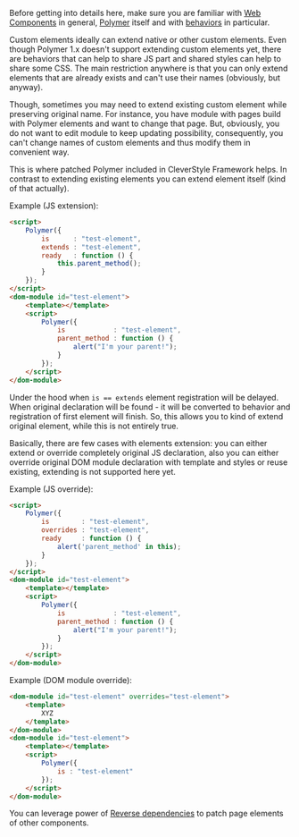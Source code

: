 Before getting into details here, make sure you are familiar with [Web Components](http://webcomponents.org/) in general, [Polymer](https://www.polymer-project.org/) itself and with [behaviors](https://www.polymer-project.org/1.0/docs/devguide/behaviors.html.md) in particular.

Custom elements ideally can extend native or other custom elements. Even though Polymer 1.x doesn't support extending custom elements yet, there are behaviors that can help to share JS part and shared styles can help to share some CSS.
The main restriction anywhere is that you can only extend elements that are already exists and can't use their names (obviously, but anyway).

Though, sometimes you may need to extend existing custom element while preserving original name.
For instance, you have module with pages build with Polymer elements and want to change that page. But, obviously, you do not want to edit module to keep updating possibility, consequently, you can't change names of custom elements and thus modify them in convenient way.

This is where patched Polymer included in CleverStyle Framework helps. In contrast to extending existing elements you can extend element itself (kind of that actually).

Example (JS extension):
```html
<script>
    Polymer({
        is      : "test-element",
        extends : "test-element",
        ready   : function () {
            this.parent_method();
        }
    });
</script>
<dom-module id="test-element">
    <template></template>
    <script>
        Polymer({
            is            : "test-element",
            parent_method : function () {
                alert("I'm your parent!");
            }
        });
    </script>
</dom-module>
```

Under the hood when `is == extends` element registration will be delayed. When original declaration will be found - it will be converted to behavior and registration of first element will finish.
So, this allows you to kind of extend original element, while this is not entirely true.

Basically, there are few cases with elements extension: you can either extend or override completely original JS declaration, also you can either override original DOM module declaration with template and styles or reuse existing, extending is not supported here yet.

Example (JS override):
```html
<script>
    Polymer({
        is        : "test-element",
        overrides : "test-element",
        ready     : function () {
            alert('parent_method' in this);
        }
    });
</script>
<dom-module id="test-element">
    <template></template>
    <script>
        Polymer({
            is            : "test-element",
            parent_method : function () {
                alert("I'm your parent!");
            }
        });
    </script>
</dom-module>
```

Example (DOM module override):
```html
<dom-module id="test-element" overrides="test-element">
    <template>
        XYZ
    </template>
</dom-module>
<dom-module id="test-element">
    <template></template>
    <script>
        Polymer({
            is : "test-element"
        });
    </script>
</dom-module>
```

You can leverage power of [Reverse dependencies](/docs/backend-advanced/Components-dependencies-and-conflicts.md#reverse-dependencies) to patch page elements of other components.
